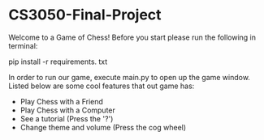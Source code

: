 # CS3050-Final-Project

Welcome to a Game of Chess! Before you start please run the following in terminal:

pip install -r requirements. txt

In order to run our game, execute main.py to open up the game window. Listed below are some cool features that out game has:
- Play Chess with a Friend
- Play Chess with a Computer
- See a tutorial (Press the '?')
- Change theme and volume (Press the cog wheel)

